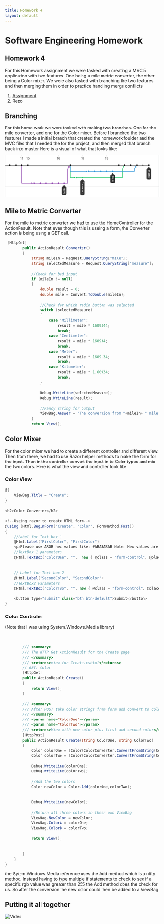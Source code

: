 ```yaml
---
title: Homework 4
layout: default
---
```


# Software Engineering Homework
## Homework 4



For this Homework assignment we were tasked with creating a MVC 5 application with two features. One being a mile metric converter, the other being a Color mixer. We were also tasked with branching the two features and then merging them in order to practice handling merge conflicts. 

1. [Assignment](http://www.wou.edu/~morses/classes/cs46x/assignments/HW3_1819.html)
2. [Repo](https://github.com/ABergman7/ABergman7.github.io/tree/master/HW3)


## Branching
For this home work we were tasked with making two branches. One for the mile converter, and one for the Color mixer. Before I branched the two features I made a initial branch that created the homework foulder and the MVC files that I needed the for the project, and then merged that branch back into master Here is a visual of what that looks like:

![Picture](Pictures/Branches.PNG)


## Mile to Metric Converter

For the mile to metric converter we had to use the HomeController for the ActionResult. Note that even though this is useing a form, the Converter action is being using a GET call.

```csharp
 [HttpGet]
        public ActionResult Converter()
        {
            string mileIn = Request.QueryString["mile"];
            string selectedMeasure = Request.QueryString["measure"];

            //Check for bad input 
            if (mileIn != null)
            {
                double result = 0;
                double mile = Convert.ToDouble(mileIn);

                //Check for which radio button was selected
                switch (selectedMeasure)
                {
                    case "Millimeter":
                        result = mile * 1609344;
                        break;
                    case "Centimeter":
                        result = mile * 160934;
                        break;
                    case "Meter":
                        result = mile * 1609.34;
                        break;
                    case "Kilometer":
                        result = mile * 1.60934;
                        break;
                }

                Debug.WriteLine(selectedMeasure);
                Debug.WriteLine(result);

                //Fancy string for output
                ViewBag.Answer = "The conversion from "+mileIn+ " mile(s) to " + selectedMeasure + "s is:" + Convert.ToString(result)+" " +selectedMeasure+"s";
            }
            return View();
```

## Color Mixer

For the color mixer we had to create a different controller and different view. Then from there, we had to use Razor helper methods to make the form for the input. Then in the controller convert the input in to Color types and mix the two colors. Here is what the view and controller look like

### Color View
```csharp
@{
    ViewBag.Title = "Create";
}

<h2>Color Converter</h2>

<!--Useing razor to create HTML form-->
@using (Html.BeginForm("Create", "Color", FormMethod.Post))
{
    //Label for Text box 1
    @Html.Label("FirstColor", "FirstColor")
    <p>Please use ARGB hex values like: #ABABABAB Note: Hex values are in order as: RGBA, i.e, the first two digits are red.</p>
    //TextBox 1 parameters
    @Html.TextBox("ColorOne", "",  new { @class = "form-control", @placeholder = "#FFFFFFFF", @type = "string", @pattern="#[0-9A-Z]{8}"})


    // Label for Text box 2
    @Html.Label("SecondColor", "SecondColor")
    //TextBox2 Parameters 
    @Html.TextBox("ColorTwo", "", new { @class = "form-control", @placeholder = "#FFFFFFFF", @type = "string", @pattern ="#[0-9A-Z]{8}"})
    
    <button type="submit" class="btn btn-default">Submit</button>
}

```

### Color Controler
 (Note that I was using System.Windows.Media library)
```csharp


        /// <summary>
        /// The HTTP Get ActionResult for the Create page
        /// </summary>
        /// <returns>view for Create.cshtml</returns>
        // GET: Color
        [HttpGet]
        public ActionResult Create()
        {
            return View();
        }

        /// <summary>
        /// After POST take color strings from form and convert to color for addition
        /// </summary>
        /// <param name="ColorOne"></param>
        /// <param name="ColorTwo"></param>
        /// <returns>View with new color plus first and second color</returns>
        [HttpPost]
        public ActionResult Create(string ColorOne, string ColorTwo)
        {
            Color colorOne = (Color)ColorConverter.ConvertFromString(ColorOne);
            Color colorTwo = (Color)ColorConverter.ConvertFromString(ColorTwo);

            Debug.WriteLine(colorOne);
            Debug.WriteLine(colorTwo);

            //Add the two colors
            Color newColor = Color.Add(colorOne,colorTwo);


            Debug.WriteLine(newColor);

            //Return all three colors in their own ViewBag
            ViewBag.NewColor = newColor;
            ViewBag.ColorA = colorOne;
            ViewBag.ColorB = colorTwo;
           
            return View();


        }
    }
}

```
the Sytem.Windows.Media reference uses the Add method which is a nifty method. Instead having to type multiple if statements to check to see if a specific rgb value was greater than 255 the Add method does the check for us. So after the conversion the new color could then be added to a ViewBag

## Putting it all together

![Video](https://youtu.be/9FEFEyd3XP8)
